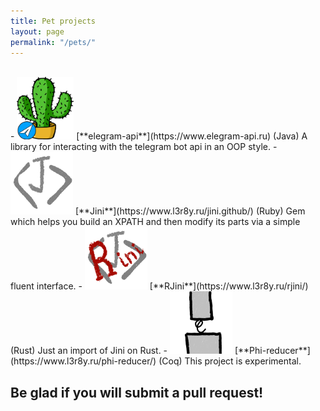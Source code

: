 ```yaml
---
title: Pet projects
layout: page
permalink: "/pets/"
---
```

<br/>
  - <img alt="logo" src="https://raw.githubusercontent.com/l3r8yJ/elegram-api/23f60990b7839008951bc63310e50bec06205a59/docs/icon/telecactoos.svg" height="100px" /> [**elegram-api**](https://www.elegram-api.ru) (Java) A library for interacting with the telegram bot api in an OOP style.
  - <img alt="logo" src="https://github.com/l3r8yJ/jini.github/blob/master/jini.png?raw=true" height="100px" /> [**Jini**](https://www.l3r8y.ru/jini.github/) (Ruby) Gem which helps you build an XPATH and then modify its parts via a simple fluent interface.
  - <img alt="logo" src="https://github.com/l3r8yJ/rjini/blob/master/docs/img/rjini.png?raw=true" height="100px" /> [**RJini**](https://www.l3r8y.ru/rjini/) (Rust) Just an import of Jini on Rust.
  - <img alt="logo" src="https://github.com/l3r8yJ/phi-reducer/blob/master/docs/imgs/phi-reducer.png?raw=true" height="100px" /> [**Phi-reducer**](https://www.l3r8y.ru/phi-reducer/) (Coq) This project is experimental.

<br/>

## Be glad if you will submit a pull request!
